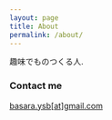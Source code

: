 ```yaml
---
layout: page
title: About
permalink: /about/
---
```


趣味でものつくる人.  

### Contact me

[basara.ysb[at]gmail.com](mailto:basara.ysb@gmail.com)